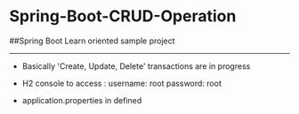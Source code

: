 # Spring-Boot-CRUD-Operation

##Spring Boot Learn oriented sample project

****
- Basically 'Create, Update, Delete' transactions are in progress

- H2 console to access : 
username: root
password: root

- application.properties in defined
